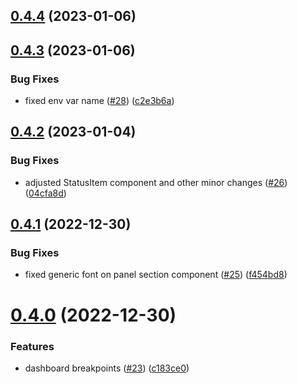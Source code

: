 ## [0.4.4](https://github.com/bcgov/nr-frontend-starting-app/compare/v0.4.3...v0.4.4) (2023-01-06)



## [0.4.3](https://github.com/bcgov/nr-frontend-starting-app/compare/v0.4.2...v0.4.3) (2023-01-06)


### Bug Fixes

* fixed env var name ([#28](https://github.com/bcgov/nr-frontend-starting-app/issues/28)) ([c2e3b6a](https://github.com/bcgov/nr-frontend-starting-app/commit/c2e3b6a86c82237f24103df4c22aa814b3060516))



## [0.4.2](https://github.com/bcgov/nr-frontend-starting-app/compare/v0.4.1...v0.4.2) (2023-01-04)


### Bug Fixes

* adjusted StatusItem component and other minor changes ([#26](https://github.com/bcgov/nr-frontend-starting-app/issues/26)) ([04cfa8d](https://github.com/bcgov/nr-frontend-starting-app/commit/04cfa8d041e28b89aa55547972a6631939a35594))



## [0.4.1](https://github.com/bcgov/nr-frontend-starting-app/compare/v0.4.0...v0.4.1) (2022-12-30)


### Bug Fixes

* fixed generic font on panel section component ([#25](https://github.com/bcgov/nr-frontend-starting-app/issues/25)) ([f454bd8](https://github.com/bcgov/nr-frontend-starting-app/commit/f454bd8a155ad1993ddae9fbc347b4f1df3ef81d))



# [0.4.0](https://github.com/bcgov/nr-frontend-starting-app/compare/v0.3.0...v0.4.0) (2022-12-30)


### Features

* dashboard breakpoints  ([#23](https://github.com/bcgov/nr-frontend-starting-app/issues/23)) ([c183ce0](https://github.com/bcgov/nr-frontend-starting-app/commit/c183ce01f9ced95c35e8997ed5b4a6ca5bf6c962))



